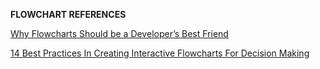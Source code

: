 **FLOWCHART REFERENCES**

[Why Flowcharts Should be a Developer’s Best Friend](https://simpleprogrammer.com/flowcharts-for-programmers/)

[14 Best Practices In Creating Interactive Flowcharts For Decision Making](https://www.decizone.com/blog/14-best-practices-in-creating-flowcharts-for-decision-making)

